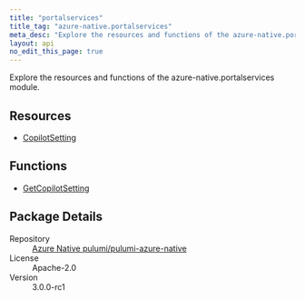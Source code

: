 ```yaml
---
title: "portalservices"
title_tag: "azure-native.portalservices"
meta_desc: "Explore the resources and functions of the azure-native.portalservices module."
layout: api
no_edit_this_page: true
---
```


<!-- WARNING: this file was generated by Pulumi Docs Generator. -->
<!-- Do not edit by hand unless you're certain you know what you are doing! -->

Explore the resources and functions of the azure-native.portalservices module.

<h2 id="resources">Resources</h2>
<ul class="api">
    <li><a href="copilotsetting/" title="CopilotSetting">CopilotSetting</a></li>
</ul>

<h2 id="functions">Functions</h2>
<ul class="api">
    <li><a href="getcopilotsetting/" title="GetCopilotSetting">GetCopilotSetting</a></li>
</ul>

<h2 id="package-details">Package Details</h2>
<dl class="package-details">
	<dt>Repository</dt>
	<dd><a href="https://github.com/pulumi/pulumi-azure-native">Azure Native pulumi/pulumi-azure-native</a></dd>
	<dt>License</dt>
	<dd>Apache-2.0</dd>
	<dt>Version</dt>
	<dd>3.0.0-rc1</dd>
</dl>

